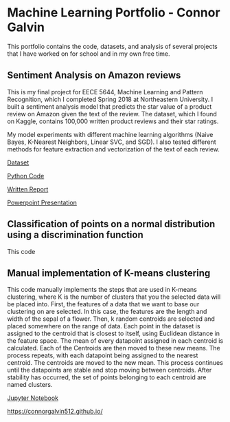 # Machine Learning Portfolio - Connor Galvin

This portfolio contains the code, datasets, and analysis of several projects that I have worked on for school and in my own free time.

## Sentiment Analysis on Amazon reviews

This is my final project for EECE 5644, Machine Learning and Pattern Recognition, which I completed Spring 2018 at Northeastern University. I built a sentiment analysis model that predicts the star value of a product review on Amazon given the text of the review. The dataset, which I found on Kaggle, contains 100,000 written product reviews and their star ratings. 

My model experiments with different machine learning algorithms (Naive Bayes, K-Nearest Neighbors, Linear SVC, and SGD). I also tested different methods for feature extraction and vectorization of the text of each review. 

[Dataset](amazon_reviews.csv)

[Python Code](Sentiment-Model.py)

[Written Report](galvin-setiment-analysis-report.pdf)

[Powerpoint Presentation](galvin-sentiment-analysis-ppt.pptx)

## Classification of points on a normal distribution using a discrimination function

This code 


## Manual implementation of K-means clustering 

This code manually implements the steps that are used in K-means clustering, where K is the number of clusters that you the selected data will be placed into. 
First, the features of a data that we want to base our clustering on are selected. In this case, the features are the length and width of the sepal of a flower. 
Then, k random centroids are selected and placed somewhere on the range of data.  Each point in the dataset is assigned to the centroid that is closest to itself, using Euclidean distance in the feature space.
 The mean of every datapoint assigned in each centroid is calculated. Each of the Centroids are then moved to  these new means. 
The process repeats, with each datapoint being assigned to the nearest centroid. The centroids are moved to the new mean. This process continues until the datapoints are stable and stop moving between centroids. After stability has occurred, the set of points belonging to each centroid are named clusters.  

[Jupyter Notebook](k_means.ipynb)


https://connorgalvin512.github.io/
